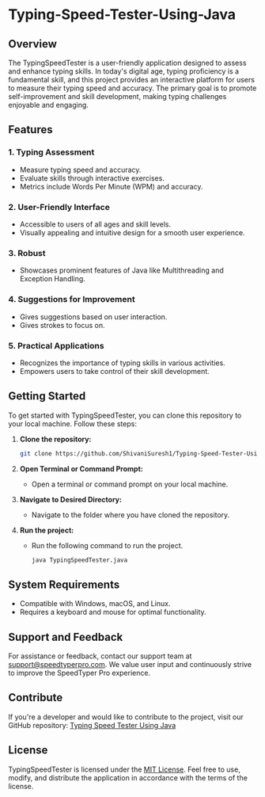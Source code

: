# Typing-Speed-Tester-Using-Java

## Overview

The TypingSpeedTester is a user-friendly application designed to assess and enhance typing skills. In today's digital age, typing proficiency is a fundamental skill, and this project provides an interactive platform for users to measure their typing speed and accuracy. The primary goal is to promote self-improvement and skill development, making typing challenges enjoyable and engaging.

## Features

### 1. Typing Assessment
   - Measure typing speed and accuracy.
   - Evaluate skills through interactive exercises.
   - Metrics include Words Per Minute (WPM) and accuracy.

### 2. User-Friendly Interface
   - Accessible to users of all ages and skill levels.
   - Visually appealing and intuitive design for a smooth user experience.

### 3. Robust
   - Showcases prominent features of Java like Multithreading and Exception Handling.
   
### 4. Suggestions for Improvement
   - Gives suggestions based on user interaction.
   - Gives strokes to focus on.

### 5. Practical Applications
   - Recognizes the importance of typing skills in various activities.
   - Empowers users to take control of their skill development.

## Getting Started

To get started with TypingSpeedTester, you can clone this repository to your local machine. Follow these steps:

1. **Clone the repository:**
   ```bash
   git clone https://github.com/ShivaniSuresh1/Typing-Speed-Tester-Using-Java.git
   ```
2. **Open Terminal or Command Prompt:**
   - Open a terminal or command prompt on your local machine.

3. **Navigate to Desired Directory:**
   - Navigate to the folder where you have cloned the repository.

4. **Run the project:**
   - Run the following command to run the project.
     ```bash
     java TypingSpeedTester.java
     ```
     
## System Requirements

- Compatible with Windows, macOS, and Linux.
- Requires a keyboard and mouse for optimal functionality.

## Support and Feedback

For assistance or feedback, contact our support team at support@speedtyperpro.com. We value user input and continuously strive to improve the SpeedTyper Pro experience.

## Contribute

If you're a developer and would like to contribute to the project, visit our GitHub repository: [Typing Speed Tester Using Java](https://github.com/ShivaniSuresh1/typing-speed-tester-using-java)

## License

TypingSpeedTester is licensed under the [MIT License](LICENSE.md). Feel free to use, modify, and distribute the application in accordance with the terms of the license.

